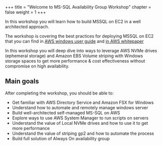 +++
title = "Welcome to MS-SQL Availability Group Workshop"
chapter = false
weight = 1
+++

In this workshop you will learn how to build MSSQL on EC2 in a well architected approach. 

The workshop is covering the best practices for deploying MSSQL on EC2 that you can find in [AWS windows user guide](https://docs.aws.amazon.com/AWSEC2/latest/WindowsGuide/aws-sql-clustering.html) and [in AWS whitepaper](https://d1.awsstatic.com/whitepapers/best-practices-for-deploying-microsoft-sql-server-on-aws.pdf) 


In this workshop you will deep dive into ways to leverage AWS NVMe drives (ephemeral storage) and Amazon EBS Volume striping with Windows storage spaces to get more performance & cost effectiveness without compromise on high availability.

## Main goals

After completing the workshop, you should be able to:

- Get familiar with AWS Directory Service and Amazon FSX for Windows
- Understand how to automate and remotely manage windows server
- Build well-architected self-managed MS-SQL on AWS
- Explore ways to use AWS System Manager to run scripts on servers
- Understand the value of Local NVMe drives and how to use it to get more performance
- Understand the value of striping gp2 and how to automate the process
- Build full solution of Always On availability group 
